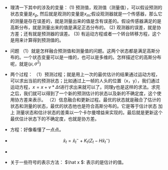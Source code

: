 * 理清一下其中的涉及的变量：
(1) 预测值，观测值（测量值），可以假设预测的状态变量是$x_p$, 然后就是观测的变量是$x_m$;假设观测器就是一个传感器，那么它的测量是存在误差的，就是测量出来的值是含有误差的。假设传感器满足的是高斯分布，就是测量出来的值是满足正态分布的。
(2) 观测器的误差，就是协方差；还有就是预测器的误差。
(3) 有运动方程或者一个转台转移方程，这个是用来计算得到预测值的。


* 问题
（1）就是怎样融合预测值和测量值的问题。这两个状态都是满足高斯分布的。一个状态变量可以是一维的，也可以是多维的。怎样描述它的高斯分布呢，就是($\mu , \sigma ^{2}$)  
* 两个过程：
  （1）预测过程；就是用上一次的最优估计的结果通过运动方程，可以求出当前的预测状态；比如通过上一帧的人头的位置（x，y），我们通过运动方程，$x = x + v * \Delta t$进行求出来就可以了。同理y也是这样的求法。求完之后，我们就可以得到了一个新的预测估计的状态以及新的不确定度，这个使用协方差来表示。
  （2）信息融合和更新过程。最优的状态就是融合了估计的状态和测量的状态，最优的状态他也是符合高斯分布的。它是等于估计状态 加上 测量状态和估计状态的差乘以一个卡尔曼增益来实现的。最后就是更新这个最优估计状态下的不确定度，也就是协方差。

* 方程：好像看懂了一点点。

* $$
  \hat x_{t} = \hat x_{t}^{-} + K_{t}(Z_{t} - H\hat x_{t}^{-}) 
  $$
* 

* 关于一些符号的表示方法：
$\hat x $: 表示的是估计的值。